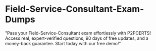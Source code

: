 # Field-Service-Consultant-Exam-Dumps
"Pass your Field-Service-Consultant exam effortlessly with P2PCERTS! Access real, expert-verified questions, 90 days of free updates, and a money-back guarantee. Start today with our free demo!"
